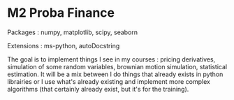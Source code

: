# M2 Proba Finance

<p> Packages : numpy, matplotlib, scipy, seaborn </p>
<p> Extensions : ms-python, autoDocstring </p>

The goal is to implement things I see in my courses : pricing derivatives, simulation of some random variables, brownian motion simulation, statistical estimation. It will be a mix between I do things that already exists in python librairies or I use what's already existing and implement more complex algorithms (that certainly already exist, but it's for the training).

